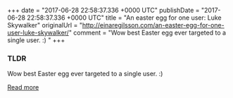 +++
date = "2017-06-28 22:58:37.336 +0000 UTC"
publishDate = "2017-06-28 22:58:37.336 +0000 UTC"
title = "An easter egg for one user: Luke Skywalker"
originalUrl = "http://einaregilsson.com/an-easter-egg-for-one-user-luke-skywalker/"
comment = "Wow best Easter egg ever targeted to a single user. :) "
+++

### TLDR

Wow best Easter egg ever targeted to a single user. :) 

[Read more](http://einaregilsson.com/an-easter-egg-for-one-user-luke-skywalker/)
